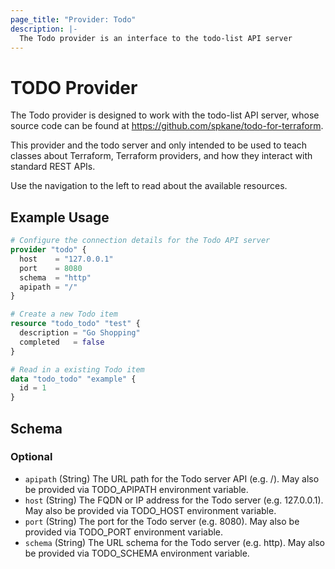 ```yaml
---
page_title: "Provider: Todo"
description: |-
  The Todo provider is an interface to the todo-list API server
---
```


# TODO Provider

The Todo provider is designed to work with the todo-list API server, whose
source code can be found at https://github.com/spkane/todo-for-terraform.

This provider and the todo server and only intended to be used to teach
classes about Terraform, Terraform providers, and how they interact with
standard REST APIs.

Use the navigation to the left to read about the available resources.

## Example Usage

```terraform
# Configure the connection details for the Todo API server
provider "todo" {
  host    = "127.0.0.1"
  port    = 8080
  schema  = "http"
  apipath = "/"
}

# Create a new Todo item
resource "todo_todo" "test" {
  description = "Go Shopping"
  completed   = false
}

# Read in a existing Todo item
data "todo_todo" "example" {
  id = 1
}
```

<!-- schema generated by tfplugindocs -->
## Schema

### Optional

- `apipath` (String) The URL path for the Todo server API (e.g. /). May also be provided via TODO_APIPATH environment variable.
- `host` (String) The FQDN or IP address for the Todo server (e.g. 127.0.0.1). May also be provided via TODO_HOST environment variable.
- `port` (String) The port for the Todo server (e.g. 8080). May also be provided via TODO_PORT environment variable.
- `schema` (String) The URL schema for the Todo server (e.g. http). May also be provided via TODO_SCHEMA environment variable.
